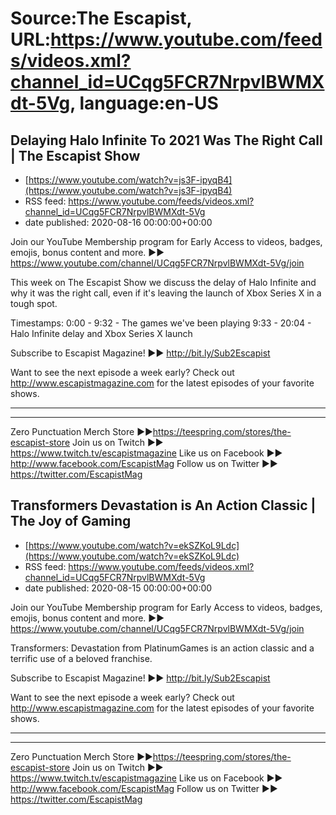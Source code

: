 # Source:The Escapist, URL:https://www.youtube.com/feeds/videos.xml?channel_id=UCqg5FCR7NrpvlBWMXdt-5Vg, language:en-US

## Delaying Halo Infinite To 2021 Was The Right Call | The Escapist Show
 - [https://www.youtube.com/watch?v=js3F-ipyqB4](https://www.youtube.com/watch?v=js3F-ipyqB4)
 - RSS feed: https://www.youtube.com/feeds/videos.xml?channel_id=UCqg5FCR7NrpvlBWMXdt-5Vg
 - date published: 2020-08-16 00:00:00+00:00

Join our YouTube Membership program for Early Access to videos, badges, emojis, bonus content and more. ►► https://www.youtube.com/channel/UCqg5FCR7NrpvlBWMXdt-5Vg/join

This week on The Escapist Show we discuss the delay of Halo Infinite and why it was the right call, even if it's leaving the launch of Xbox Series X in a tough spot.

Timestamps:
0:00 - 9:32 - The games we've been playing
9:33 - 20:04 - Halo Infinite delay and Xbox Series X launch

Subscribe to Escapist Magazine! ►► http://bit.ly/Sub2Escapist

Want to see the next episode a week early? Check out http://www.escapistmagazine.com for the latest episodes of your favorite shows.

---



---


Zero Punctuation Merch Store ►►https://teespring.com/stores/the-escapist-store
Join us on Twitch ►► https://www.twitch.tv/escapistmagazine 
Like us on Facebook ►► http://www.facebook.com/EscapistMag
Follow us on Twitter ►► https://twitter.com/EscapistMag

## Transformers Devastation is An Action Classic | The Joy of Gaming
 - [https://www.youtube.com/watch?v=ekSZKoL9Ldc](https://www.youtube.com/watch?v=ekSZKoL9Ldc)
 - RSS feed: https://www.youtube.com/feeds/videos.xml?channel_id=UCqg5FCR7NrpvlBWMXdt-5Vg
 - date published: 2020-08-15 00:00:00+00:00

Join our YouTube Membership program for Early Access to videos, badges, emojis, bonus content and more. ►► https://www.youtube.com/channel/UCqg5FCR7NrpvlBWMXdt-5Vg/join

Transformers: Devastation from PlatinumGames is an action classic and a terrific use of a beloved franchise.

Subscribe to Escapist Magazine! ►► http://bit.ly/Sub2Escapist

Want to see the next episode a week early? Check out http://www.escapistmagazine.com for the latest episodes of your favorite shows.

---



---


Zero Punctuation Merch Store ►►https://teespring.com/stores/the-escapist-store
Join us on Twitch ►► https://www.twitch.tv/escapistmagazine 
Like us on Facebook ►► http://www.facebook.com/EscapistMag
Follow us on Twitter ►► https://twitter.com/EscapistMag

